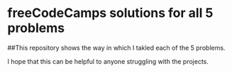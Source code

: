 # freeCodeCamps solutions for all 5 problems

##This repository shows the way in which I takled each of the 5 problems. 

I hope that this can be helpful to anyone struggling with the projects.
